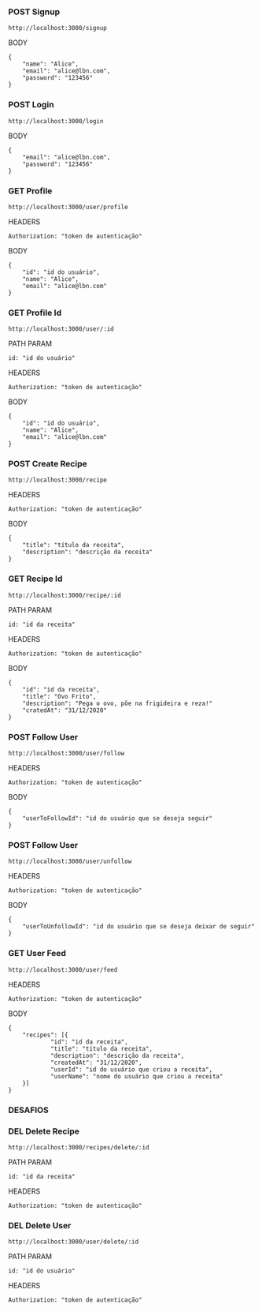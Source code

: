 ### POST Signup

````
http://localhost:3000/signup 
```` 
BODY

````
{
	"name": "Alice",
	"email": "alice@lbn.com",
	"password": "123456"
}
````


### POST Login

````
http://localhost:3000/login 
```` 
BODY

````
{
	"email": "alice@lbn.com",
	"password": "123456"
}
````

### GET Profile

````
http://localhost:3000/user/profile
```` 
HEADERS
````
Authorization: "token de autenticação"
````
BODY

````
{
	"id": "id do usuário",
	"name": "Alice",
	"email": "alice@lbn.com"
}
````

### GET Profile Id
````
http://localhost:3000/user/:id
```` 

PATH PARAM
````
id: "id do usuário"
````
HEADERS
````
Authorization: "token de autenticação"
````
BODY

````
{
	"id": "id do usuário",
	"name": "Alice",
	"email": "alice@lbn.com"
}
````


### POST Create Recipe
````
http://localhost:3000/recipe
```` 

HEADERS
````
Authorization: "token de autenticação"
````
BODY

````
{
	"title": "título da receita",
	"description": "descrição da receita"
}
````

### GET Recipe Id
````
http://localhost:3000/recipe/:id
```` 

PATH PARAM
````
id: "id da receita"
````

HEADERS
````
Authorization: "token de autenticação"
````
BODY

````
{
	"id": "id da receita",
	"title": "Ovo Frito",
	"description": "Pega o ovo, põe na frigideira e reza!"
	"cratedAt": "31/12/2020"
}
````
### POST Follow User
````
http://localhost:3000/user/follow
```` 

HEADERS
````
Authorization: "token de autenticação"
````
BODY

````
{
	"userToFollowId": "id do usuário que se deseja seguir"
}
````

### POST Follow User
````
http://localhost:3000/user/unfollow
```` 

HEADERS
````
Authorization: "token de autenticação"
````
BODY

````
{
	"userToUnfollowId": "id do usuário que se deseja deixar de seguir"
}
````

### GET User Feed
````
http://localhost:3000/user/feed
```` 

HEADERS
````
Authorization: "token de autenticação"
````
BODY

````
{
	"recipes": [{
			"id": "id da receita",
			"title": "título da receita",
			"description": "descrição da receita",
			"createdAt": "31/12/2020",
			"userId": "id do usuário que criou a receita",
			"userName": "nome do usuário que criou a receita"
	}]
}
````
### DESAFIOS 


### DEL Delete Recipe
````
http://localhost:3000/recipes/delete/:id
```` 
PATH PARAM
````
id: "id da receita"
````

HEADERS
````
Authorization: "token de autenticação"
````

### DEL Delete User
````
http://localhost:3000/user/delete/:id
```` 
PATH PARAM
````
id: "id do usuário"
````

HEADERS
````
Authorization: "token de autenticação"
````

